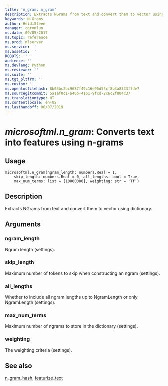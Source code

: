 ```yaml
---
title: 'n_gram: n_gram'
description: Extracts NGrams from text and convert them to vector using dictionary.
keywords: N-Grams
author: HeidiSteen
manager: cgronlun
ms.date: 09/05/2017
ms.topic: reference
ms.prod: mlserver
ms.service: ''
ms.assetid: ''
ROBOTS: ''
audience: ''
ms.devlang: Python
ms.reviewer: ''
ms.suite: ''
ms.tgt_pltfrm: ''
ms.custom: ''
ms.openlocfilehash: 8b03bc2bc9687f49c16e95d55cf8b3a8333f7de7
ms.sourcegitcommit: 5a1af0c1-a46b-4161-9fcd-2c6c2f004c37
ms.translationtype: HT
ms.contentlocale: en-US
ms.lasthandoff: 06/07/2019
---
```

# <a name="microsoftmlngram-converts-text-into-features-using-n-grams"></a>*microsoftml.n_gram*: Converts text into features using n-grams





## <a name="usage"></a>Usage



```
microsoftml.n_gram(ngram_length: numbers.Real = 1,
    skip_length: numbers.Real = 0, all_lengths: bool = True,
    max_num_terms: list = [10000000], weighting: str = 'Tf')
```





## <a name="description"></a>Description

Extracts NGrams from text and convert them to vector using dictionary.


## <a name="arguments"></a>Arguments


### <a name="ngramlength"></a>ngram_length

Ngram length (settings).


### <a name="skiplength"></a>skip_length

Maximum number of tokens to skip when constructing an ngram (settings).


### <a name="alllengths"></a>all_lengths

Whether to include all ngram lengths up to NgramLength or only NgramLength (settings).


### <a name="maxnumterms"></a>max_num_terms

Maximum number of ngrams to store in the dictionary (settings).


### <a name="weighting"></a>weighting

The weighting criteria (settings).


## <a name="see-also"></a>See also

[n_gram_hash](n-gram-hash.md), [featurize_text](featurize-text.md)
